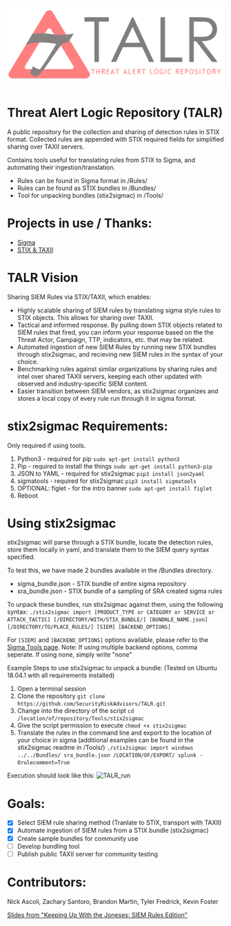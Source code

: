 ![TALR_logo](./Images/TALRlogo.png)

# Threat Alert Logic Repository (TALR)

A public repository for the collection and sharing of detection rules in STIX format. Collected rules are appended with STIX required fields for simplified sharing over TAXII servers.

Contains tools useful for translating rules from STIX to Sigma, and automating their ingestion/translation.

* Rules can be found in Sigma format in /Rules/
* Rules can be found as STIX bundles in /Bundles/
* Tool for unpacking bundles (stix2sigmac) in /Tools/


# Projects in use / Thanks:
* [Sigma](https://github.com/Neo23x0/sigma/)
* [STIX & TAXII](https://oasis-open.github.io/cti-documentation/)

# TALR Vision

Sharing SIEM Rules via STIX/TAXII, which enables:
* Highly scalable sharing of SIEM rules by translating sigma style rules to STIX objects. This allows for sharing over TAXII.
* Tactical and informed response. By pulling down STIX objects related to SIEM rules that fired, you can inform your response based on the the Threat Actor, Campaign, TTP, indicators, etc. that may be related.
* Automated ingestion of new SIEM Rules by running new STIX bundles through stix2sigmac, and recieving new SIEM rules in the syntax of your choice.
* Benchmarking rules against similar organizations by sharing rules and intel over shared TAXII servers, keeping each other updated with observed and industry-specific SIEM content.
* Easier transition between SIEM vendors, as stix2sigmac organizes and stores a local copy of every rule run through it in sigma format.

# stix2sigmac Requirements:
Only required if using tools.
 
1. Python3 - required for pip
	```sudo apt-get install python3```
2. Pip - required to install the things
	```sudo apt-get install python3-pip```
4. JSON to YAML - required for stix2sigmac
	```pip3 install json2yaml```
5. sigmatools - required for stix2sigmac
	```pip3 install sigmatools```
6. OPTIONAL: figlet - for the intro banner
	```sudo apt-get install figlet```
7. Reboot


# Using stix2sigmac
stix2sigmac will parse through a STIX bundle, locate the detection rules, store them locally in yaml, and translate them to the SIEM query syntax specified.

To test this, we have made 2 bundles available in the /Bundles directory.
- sigma_bundle.json - STIX bundle of entire sigma repository
- sra_bundle.json - STIX bundle of a sampling of SRA created sigma rules

To unpack these bundles, run stix2sigmac against them, using the following syntax:
```./stix2sigmac import [PRODUCT_TYPE or CATEGORY or SERVICE or ATTACK_TACTIC] [/DIRECTORY/WITH/STIX_BUNDLE/] [BUNDNLE_NAME.json] [/DIRECTORY/TO/PLACE_RULES/] [SIEM] [BACKEND_OPTIONS]```

For ```[SIEM]``` and ```[BACKEND_OPTIONS]``` options available, please refer to the [Sigma Tools page](https://github.com/Neo23x0/sigma/tree/master/tools). Note: If using multiple backend options, comma seperate. If using none, simply write "none"

Example Steps to use stix2sigmac to unpack a bundle: (Tested on Ubuntu 18.04.1 with all requirements installed)
1. Open a terminal session
2. Clone the repository ```git clone https://github.com/SecurityRiskAdvisors/TALR.git```
3. Change into the directory of the script ```cd /location/of/repository/Tools/stix2sigmac```
4. Give the script permission to execute ```chmod +x stix2sigmac```
5. Translate the rules in the command line and export to the location of your choice in sigma (additional examples can be found in the stix2sigmac readme in /Tools/) ```./stix2sigmac import windows ../../Bundles/ sra_bundle.json /LOCATION/OF/EXPORT/ splunk -Orulecomment=True```

Execution should look like this:
![TALR_run](./Images/TALR_run.gif)

# Goals:
* [X] Select SIEM rule sharing method (Tranlate to STIX, transport with TAXII)
* [X] Automate ingestion of SIEM rules from a STIX bundle (stix2sigmac)
* [X] Create sample bundles for community use
* [ ] Develop bundling tool
* [ ] Publish public TAXII server for community testing

# Contributors:
Nick Ascoli, Zachary Santoro, Brandon Martin, Tyler Fredrick, Kevin Foster

[Slides from "Keeping Up With the Joneses: SIEM Rules Edition"](https://www.sans.org/cyber-security-summit/archives/file/summit-archive-1544034674.pdf)
